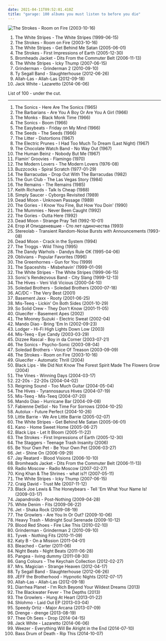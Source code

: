 ```yaml
---
date: 2021-04-11T09:52:01.410Z
title: "garage: 100 albums you must listen to before you die"
---
```

![The Strokes - Room on Fire (2003-10-16)](http://coverartarchive.org/release/0f3cb2a7-8f63-4fd5-a331-39844400b9e4/9154355399-500.jpg "The Strokes - Room on Fire (2003-10-16)")
<ol class="albums">
<li data-cover="http://coverartarchive.org/release/06006e16-c1ca-4f8b-a629-0c2b6eb0162c/8880627069-500.jpg" data-tags="blues rock, rock, garage rock" role="button">The White Stripes - The White Stripes (1999-06-15)</li>
<li data-cover="http://coverartarchive.org/release/0f3cb2a7-8f63-4fd5-a331-39844400b9e4/9154355399-500.jpg" data-tags="indie rock, rock" role="button">The Strokes - Room on Fire (2003-10-16)</li>
<li data-cover="http://coverartarchive.org/release/86c7166f-433c-47f1-a32d-1fa699d54b3f/4817263003-500.jpg" data-tags="rock, alternative rock" role="button">The White Stripes - Get Behind Me Satan (2005-06-01)</li>
<li data-cover="http://coverartarchive.org/release/bc6365ab-b406-4214-96f8-ec4a7070c5d5/929495400-500.jpg" data-tags="rock, indie rock" role="button">The Strokes - First Impressions of Earth (2005-12-30)</li>
<li data-cover="https://img.discogs.com/ipWNBa5vEdrGBXuCmK18AGa91SY=/fit-in/600x600/filters:strip_icc():format(jpeg):mode_rgb():quality(90)/discogs-images/R-879052-1598539550-1068.jpeg.jpg" data-tags="garage" role="button">Bromheads Jacket - Dits From the Commuter Belt (2006-11-13)</li>
<li data-cover="https://via.placeholder.com/450" data-tags="alternative rock, rock" role="button">The White Stripes - Icky Thump (2007-06-15)</li>
<li data-cover="http://coverartarchive.org/release/a9434b3e-fc13-39a1-8bce-ce0079dc1125/9576536177-500.jpg" data-tags="alternative rock, garage" role="button">Grinderman - Grinderman 2 (2010-09-10)</li>
<li data-cover="http://coverartarchive.org/release/ff152346-3015-4217-9a45-e129be095a7e/2442485330-500.jpg" data-tags="noise, indie, rock, indie rock, noise rock, garage rock, garage, san francisco, garage punk, 10s, legendary, in the red, burger, 2012 albums, great album artwork, wfmu heavily played records" role="button">Ty Segall Band - Slaughterhouse (2012-06-26)</li>
<li data-cover="http://coverartarchive.org/release/bad4c9ec-4bcb-42a2-bdbf-b47888550ecb/18832505655-500.jpg" data-tags="psychedelic, garage rock, garage, debut album" role="button">Allah-Las - Allah-Las (2012-09-18)</li>
<li data-cover="http://coverartarchive.org/release/b5139eff-0ce6-428e-a96f-6653a68af7a2/8249629063-500.jpg" data-tags="alternative rock, blues rock, rock, garage rock" role="button">Jack White - Lazaretto (2014-06-06)</li>
</ol>
List of 100 - under the cut.
<!-- more -->

_________________

<ol class="albums">
<li data-cover="https://img.discogs.com/HLrxClv2IKZdaUuJsl2AMAqWWAY=/fit-in/589x600/filters:strip_icc():format(jpeg):mode_rgb():quality(90)/discogs-images/R-1044246-1306912408.jpeg.jpg" data-tags="garage rock, 60s" role="button">
The Sonics - Here Are The Sonics (1965)
</li>
<li data-cover="https://img.discogs.com/PIWNqwd6-_JXDXC74eV_O4_rdCw=/fit-in/600x595/filters:strip_icc():format(jpeg):mode_rgb():quality(90)/discogs-images/R-2124034-1591748913-9451.jpeg.jpg" data-tags="rock, usa, garage rock, garage, debut album, one and only album, modtoday" role="button">
The Barbarians - Are You A Boy Or Are You A Girl (1966)
</li>
<li data-cover="http://coverartarchive.org/release/7663b84e-2337-4f60-9842-10f6a9daed5d/11261431522-500.jpg" data-tags="garage rock, proto-punk, 60s" role="button">
The Monks - Black Monk Time (1966)
</li>
<li data-cover="http://coverartarchive.org/release/a6e36357-8bdc-4082-a39b-7221cf3d81c7/3370069882-500.jpg" data-tags="garage rock" role="button">
The Sonics - Boom (1966)
</li>
<li data-cover="https://img.discogs.com/MG4zQYJohrZLveLfzk8f7C0DvGA=/fit-in/600x596/filters:strip_icc():format(jpeg):mode_rgb():quality(90)/discogs-images/R-5891387-1549371617-9485.jpeg.jpg" data-tags="classic rock, 60s, psychedelic, oldies, beat" role="button">
The Easybeats - Friday on My Mind (1966)
</li>
<li data-cover="http://coverartarchive.org/release/22862a47-2b63-4364-a00d-d38aa7cef4cd/4087870823-500.jpg" data-tags="garage rock, psychedelic" role="button">
The Seeds - The Seeds (1966)
</li>
<li data-cover="http://coverartarchive.org/release/ac15cdd0-6501-46b8-bfe0-706d586b6eb0/9146609364-500.jpg" data-tags="psychedelic" role="button">
The Litter - Distortions (1967)
</li>
<li data-cover="http://coverartarchive.org/release/6d970594-6fa5-48ea-8eab-f0a9500047db/23090516941-500.jpg" data-tags="psychedelic" role="button">
The Electric Prunes - I Had Too Much To Dream (Last Night) (1967)
</li>
<li data-cover="https://img.discogs.com/R8WR-WcbUXbW1VlPXCIlWfUSrcg=/fit-in/600x602/filters:strip_icc():format(jpeg):mode_rgb():quality(90)/discogs-images/R-3439454-1414326041-4740.jpeg.jpg" data-tags="60s, psychedelic, garage rock" role="button">
The Chocolate Watch Band - No Way Out (1967)
</li>
<li data-cover="https://img.discogs.com/8m_-6lygdnEbzCgx3KESBloy5hE=/fit-in/472x468/filters:strip_icc():format(jpeg):mode_rgb():quality(90)/discogs-images/R-2387817-1281102047.jpeg.jpg" data-tags="60s, psychedelic" role="button">
The Human Beinz - Nobody But Me (1967)
</li>
<li data-cover="http://coverartarchive.org/release/09487d3d-99d8-4ed2-8d0b-9ffce036fd01/13366801462-500.jpg" data-tags="studies, garage, rock and roll, proto-punk, pixies palace basement, rockitxten" role="button">
Flamin' Groovies - Flamingo (1970)
</li>
<li data-cover="http://coverartarchive.org/release/06ab427b-06b4-482a-90c3-4981c294eadd/11939995493-500.jpg" data-tags="proto-punk, 70s" role="button">
The Modern Lovers - The Modern Lovers (1976-08)
</li>
<li data-cover="http://coverartarchive.org/release/421fc416-772c-4a45-8423-cad2a39aac58/4024218987-500.jpg" data-tags="punk, martin hannett, punk rock" role="button">
Buzzcocks - Spiral Scratch (1977-01-29)
</li>
<li data-cover="https://img.discogs.com/CSZD_OWQLr_T3mZs-J0KBOQnZtU=/fit-in/600x600/filters:strip_icc():format(jpeg):mode_rgb():quality(90)/discogs-images/R-3684136-1415560836-7625.jpeg.jpg" data-tags="pop, rock, 80s, power pop, jangle pop, oldies, garage, male vocalists, surf punk, close harmony" role="button">
The Barracudas - Drop Out With The Barracudas (1982)
</li>
<li data-cover="https://via.placeholder.com/450" data-tags="80s" role="button">
The Gun Club - The Las Vegas Story (1984)
</li>
<li data-cover="http://coverartarchive.org/release/570473fd-bf88-4237-8bbb-38c17e046c46/28758486936-500.jpg" data-tags="garage rock" role="button">
The Remains - The Remains (1985)
</li>
<li data-cover="http://coverartarchive.org/release/ccba159a-e193-45b3-b3e1-25bdf73ebb07/4513008360-500.jpg" data-tags="keith richards" role="button">
Keith Richards - Talk Is Cheap (1988)
</li>
<li data-cover="https://img.discogs.com/GW162sGjuvEDkyUbsdnlRxhTxa0=/fit-in/170x170/filters:strip_icc():format(jpeg):mode_rgb():quality(90)/discogs-images/R-1046717-1187804998.jpeg.jpg" data-tags="psychedelic rock, garage" role="button">
Simply Saucer - Cyborgs Revisited (1989)
</li>
<li data-cover="https://img.discogs.com/HmDqWA0P6JMx7FIPMz6VB2tyg6M=/fit-in/600x570/filters:strip_icc():format(jpeg):mode_rgb():quality(90)/discogs-images/R-3009716-1446227966-6142.jpeg.jpg" data-tags="garage rock, garage, pogge" role="button">
Dead Moon - Unknown Passage (1989)
</li>
<li data-cover="http://coverartarchive.org/release/13cf05c7-49ff-4a56-870e-787b3ada35ec/23188786986-500.jpg" data-tags="90s, garage rock, garage, garage punk" role="button">
The Gories - I Know You Fine, But How You Doin' (1990)
</li>
<li data-cover="https://via.placeholder.com/450" data-tags="garage" role="button">
The Mummies - Never Been Caught (1992)
</li>
<li data-cover="http://coverartarchive.org/release/63356cd6-db86-49b7-b5bd-c558da9003b6/15994018775-500.jpg" data-tags="punk, lo-fi, garage rock, garage, crypt records" role="button">
The Gories - Outta Here (1992)
</li>
<li data-cover="https://img.discogs.com/TzaKEEp8AzrRSuQAEmINxI6rujk=/fit-in/600x587/filters:strip_icc():format(jpeg):mode_rgb():quality(90)/discogs-images/R-2083695-1466018250-4025.jpeg.jpg" data-tags="garage rock, garage, pogge" role="button">
Dead Moon - Strange Pray Tell (1992-10-01)
</li>
<li data-cover="https://img.discogs.com/5sd-ann7Ge6QoN6Hupq1pRjr0rs=/fit-in/600x636/filters:strip_icc():format(jpeg):mode_rgb():quality(90)/discogs-images/R-1290952-1402517988-9298.jpeg.jpg" data-tags="psychedelic rock, post-punk" role="button">
Егор И Опизденевшие - Сто лет одиночества (1993)
</li>
<li data-cover="https://img.discogs.com/ZnjYO2nVvUYeoMhGVzSn0PcUmWA=/fit-in/600x600/filters:strip_icc():format(jpeg):mode_rgb():quality(90)/discogs-images/R-69224-1539685002-6815.jpeg.jpg" data-tags="post-rock" role="button">
Stereolab - Transient Random-Noise Bursts with Announcements (1993-08)
</li>
<li data-cover="https://img.discogs.com/DTGpZl8Lzd5QlXNXnBeEQJLCBgM=/fit-in/336x334/filters:strip_icc():format(jpeg):mode_rgb():quality(90)/discogs-images/R-1912556-1252005395.jpeg.jpg" data-tags="garage, pogge" role="button">
Dead Moon - Crack in the System (1994)
</li>
<li data-cover="https://img.discogs.com/NdDnpFJPVVdRFC7Hi1VKNPKR-VQ=/fit-in/600x595/filters:strip_icc():format(jpeg):mode_rgb():quality(90)/discogs-images/R-4968035-1562664629-2575.jpeg.jpg" data-tags="60s" role="button">
The Troggs - Wild Thing (1995)
</li>
<li data-cover="http://coverartarchive.org/release/dedd148e-8556-3428-b110-367644f9a70a/16138553905-500.jpg" data-tags="psychedelic rock" role="button">
The Dandy Warhols - Dandys Rule OK (1995-04-06)
</li>
<li data-cover="https://via.placeholder.com/450" data-tags="garage punk" role="button">
Oblivians - Popular Favorites (1996)
</li>
<li data-cover="https://img.discogs.com/sdpklTnqbTy2NMVDjginNSaYefg=/fit-in/500x500/filters:strip_icc():format(jpeg):mode_rgb():quality(90)/discogs-images/R-1610160-1231980402.jpeg.jpg" data-tags="garage rock" role="button">
The Greenhornes - Gun for You (1999)
</li>
<li data-cover="https://img.discogs.com/snd5zc8YRwRlZAO_HNk1j-6eViM=/fit-in/321x321/filters:strip_icc():format(jpeg):mode_rgb():quality(90)/discogs-images/R-1729448-1335724177.gif.jpg" data-tags="garage, garage punk, the spaceshits" role="button">
The Spaceshits - Misbehavin' (1999-01-09)
</li>
<li data-cover="http://coverartarchive.org/release/06006e16-c1ca-4f8b-a629-0c2b6eb0162c/8880627069-500.jpg" data-tags="blues rock, rock, garage rock" role="button">
The White Stripes - The White Stripes (1999-06-15)
</li>
<li data-cover="http://coverartarchive.org/release/7fa0988e-cbec-4dfa-b14a-a164dcb52413/20937641563-500.jpg" data-tags="hard rock, garage, rock and roll, rockitxten" role="button">
Sonic's Rendezvous Band - City Slang (1999-12-13)
</li>
<li data-cover="http://coverartarchive.org/release/13e2716a-6eb4-3575-881e-bb9cf48aeda2/21761326628-500.jpg" data-tags="garage rock" role="button">
The Hives - Veni Vidi Vicious (2000-04-10)
</li>
<li data-cover="http://coverartarchive.org/release/6bf0759a-5f52-4626-93fa-cac470fbd0be/15836511212-500.jpg" data-tags="usa, blues rock, garage, desert, debut album" role="button">
Soledad Brothers - Soledad Brothers (2000-07-18)
</li>
<li data-cover="http://coverartarchive.org/release/70c071e9-8d39-42a1-b6f1-ccf992f9216d/1368793994-500.jpg" data-tags="hard rock" role="button">
AC/DC - The Very Best (2001)
</li>
<li data-cover="http://coverartarchive.org/release/b821473e-4959-40e4-9b40-48b95ecaf36b/6976453613-500.jpg" data-tags="house, electronic, dance" role="button">
Basement Jaxx - Rooty (2001-06-25)
</li>
<li data-cover="https://img.discogs.com/zGo4NolQmfc06msn220B0hVCsIA=/fit-in/600x509/filters:strip_icc():format(jpeg):mode_rgb():quality(90)/discogs-images/R-852323-1478053257-8086.jpeg.jpg" data-tags="soul, dance, album med hot covers" role="button">
Mis-Teeq - Lickin' On Both Sides (2001-10-29)
</li>
<li data-cover="https://img.discogs.com/QyJ0OwaSmTH13Y2dumeE6EM8OE0=/fit-in/300x212/filters:strip_icc():format(jpeg):mode_rgb():quality(90)/discogs-images/R-66646-001.jpg.jpg" data-tags="british, grime" role="button">
So Solid Crew - They Don't Know (2001-11-05)
</li>
<li data-cover="http://coverartarchive.org/release/70a0f66f-f56b-439a-9e62-dce178e0565d/3330517596-500.jpg" data-tags="hard rock, garage, rock and roll, scandinavian rock" role="button">
Gluecifer - Basement Apes (2002)
</li>
<li data-cover="https://via.placeholder.com/450" data-tags="rock" role="button">
The Mooney Suzuki - Electric Sweat (2002-04)
</li>
<li data-cover="https://via.placeholder.com/450" data-tags="rock, indie rock" role="button">
Mando Diao - Bring 'Em In (2002-09-23)
</li>
<li data-cover="http://coverartarchive.org/release/7f065f7e-874c-4226-a56a-d04a52e3197e/16155701668-500.jpg" data-tags="indie rock" role="button">
Lodger - Hi-Fi High Lights Down Low (2003)
</li>
<li data-cover="https://img.discogs.com/cfc9e7fd50d7c9c08931869b95f6849a01d0635d/images/spacer.gif" data-tags="hip-hop, pop, soul, british, dance, rnb, garage, female vocalist, 00s, girl band" role="button">
Mis-Teeq - Eye Candy (2003-03-29)
</li>
<li data-cover="http://coverartarchive.org/release/849f67a4-a3be-429d-b310-932e316faed4/15835064453-500.jpg" data-tags="grime" role="button">
Dizzee Rascal - Boy in da Corner (2003-07-21)
</li>
<li data-cover="http://coverartarchive.org/release/dfe679d2-f250-420c-b04d-138f72ab60e1/11013234877-500.jpg" data-tags="garage rock" role="button">
The Sonics - Psycho-Sonic (2003-08-04)
</li>
<li data-cover="https://img.discogs.com/1mA_CCRJGWP_Oiac4XUAZ7edlDU=/fit-in/500x500/filters:strip_icc():format(jpeg):mode_rgb():quality(90)/discogs-images/R-1557295-1228353129.jpeg.jpg" data-tags="rock, indie rock, blues-rock, blues, garage, garage  rock" role="button">
Soledad Brothers - Voice Of Treason (2003-09-09)
</li>
<li data-cover="http://coverartarchive.org/release/0f3cb2a7-8f63-4fd5-a331-39844400b9e4/9154355399-500.jpg" data-tags="indie rock, rock" role="button">
The Strokes - Room on Fire (2003-10-16)
</li>
<li data-cover="http://coverartarchive.org/release/eb309986-5e13-44dc-bb1a-71e9a51a2afb/3330519155-500.jpg" data-tags="hard rock" role="button">
Gluecifer - Automatic Thrill (2004)
</li>
<li data-cover="https://img.discogs.com/cm8PDa8q9aWiCFc2EGXL7PNdPgs=/fit-in/600x600/filters:strip_icc():format(jpeg):mode_rgb():quality(90)/discogs-images/R-2108425-1264454888.jpeg.jpg" data-tags="indie rock, psychedelic, garage rock, psychedelic rock, garage, garage punk, the magnetic fields, garage  rock, retro county fair minstrel shit" role="button">
Black Lips - We Did Not Know The Forest Spirit Made The Flowers Grow (2004)
</li>
<li data-cover="https://img.discogs.com/3mbOIjGGDq61ImqUIBUwduKad7g=/fit-in/600x603/filters:strip_icc():format(jpeg):mode_rgb():quality(90)/discogs-images/R-484054-1525693159-1114.jpeg.jpg" data-tags="alternative rock, rock" role="button">
The Vines - Winning Days (2004-03-17)
</li>
<li data-cover="http://coverartarchive.org/release/a1e2b4bd-5248-3ce3-9852-6f6287c4543a/26328846748-500.jpg" data-tags="rock, indie rock" role="button">
22-20s - 22-20s (2004-04-02)
</li>
<li data-cover="http://coverartarchive.org/release/60fdfb96-94b0-444d-b003-f52a37e9af77/21078755241-500.jpg" data-tags="garage, 00s" role="button">
Reigning Sound - Too Much Guitar (2004-05-04)
</li>
<li data-cover="http://coverartarchive.org/release/c50d3d01-3f3a-3685-9ad6-58d7942a31be/3374165987-500.jpg" data-tags="garage rock" role="button">
The Hives - Tyrannosaurus Hives (2004-07-19)
</li>
<li data-cover="http://coverartarchive.org/release/9f847de2-2634-4f1f-b51f-d9f50b30f8cb/28395768594-500.jpg" data-tags="rnb, garage, 00s" role="button">
Mis-Teeq - Mis-Teeq (2004-07-20)
</li>
<li data-cover="https://img.discogs.com/CJ861fOtI0Gng33HQE_sqE5PSSA=/fit-in/600x521/filters:strip_icc():format(jpeg):mode_rgb():quality(90)/discogs-images/R-3566995-1521526336-9419.jpeg.jpg" data-tags="rock, indie rock" role="button">
Mando Diao - Hurricane Bar (2004-09-08)
</li>
<li data-cover="http://coverartarchive.org/release/689610ed-63d4-436c-ba17-f69b00ca9cce/2220070094-500.jpg" data-tags="french, garage, debut album" role="button">
Fabienne DelSol - No Time For Sorrows (2004-10-25)
</li>
<li data-cover="http://coverartarchive.org/release/3376bd98-51de-464c-a801-0bd4dc3d8256/24039927381-500.jpg" data-tags="shoegaze" role="button">
Autolux - Future Perfect (2004-10-26)
</li>
<li data-cover="http://coverartarchive.org/release/06808340-3ca4-46ff-845a-e8c2f431fd80/19457559018-500.jpg" data-tags="british" role="button">
Little Barrie - We Are Little Barrie (2005-02-07)
</li>
<li data-cover="http://coverartarchive.org/release/86c7166f-433c-47f1-a32d-1fa699d54b3f/4817263003-500.jpg" data-tags="rock, alternative rock" role="button">
The White Stripes - Get Behind Me Satan (2005-06-01)
</li>
<li data-cover="http://coverartarchive.org/release/a1c0ef14-a5d0-44fc-b8fb-6698d0c8133e/15330126310-500.jpg" data-tags="hiphop, hip hop, grime" role="button">
Kano - Home Sweet Home (2005-06-27)
</li>
<li data-cover="https://img.discogs.com/vEdrB4SjJ9z0apsEq6mZvwONIcg=/fit-in/200x196/filters:strip_icc():format(jpeg):mode_rgb():quality(90)/discogs-images/R-1419101-1218109391.jpeg.jpg" data-tags="garage punk" role="button">
Black Lips - Let It Bloom (2005-11-22)
</li>
<li data-cover="http://coverartarchive.org/release/bc6365ab-b406-4214-96f8-ec4a7070c5d5/929495400-500.jpg" data-tags="rock, indie rock" role="button">
The Strokes - First Impressions of Earth (2005-12-30)
</li>
<li data-cover="http://coverartarchive.org/release/02aaefe4-3a8e-49fa-95f8-adea559a8519/15902639037-500.jpg" data-tags="garage" role="button">
The Staggers - Teenage Trash Insanity (2006)
</li>
<li data-cover="http://coverartarchive.org/release/4d61abca-5c04-4eba-937b-f575cf001b4e/15756798206-500.jpg" data-tags="indie rock" role="button">
Be Your Own Pet - Be Your Own Pet (2006-03-27)
</li>
<li data-cover="https://img.discogs.com/4fUrGfPsFHBjYh100HLseNzxA1Y=/fit-in/600x450/filters:strip_icc():format(jpeg):mode_rgb():quality(90)/discogs-images/R-2533610-1289194214.jpeg.jpg" data-tags="rock, hard rock" role="button">
Jet - Shine On (2006-09-29)
</li>
<li data-cover="http://coverartarchive.org/release/e7bbdb0b-a407-3aeb-9b78-fcb5f9de9c66/8782359241-500.jpg" data-tags="garage punk" role="button">
Jay Reatard - Blood Visions (2006-10-10)
</li>
<li data-cover="https://img.discogs.com/ipWNBa5vEdrGBXuCmK18AGa91SY=/fit-in/600x600/filters:strip_icc():format(jpeg):mode_rgb():quality(90)/discogs-images/R-879052-1598539550-1068.jpeg.jpg" data-tags="garage" role="button">
Bromheads Jacket - Dits From the Commuter Belt (2006-11-13)
</li>
<li data-cover="http://coverartarchive.org/release/39ff3267-382e-45b8-bb75-e1e8588403c8/16256223840-500.jpg" data-tags="blues rock" role="button">
Radio Moscow - Radio Moscow (2007-02-27)
</li>
<li data-cover="http://coverartarchive.org/release/a0aa0306-3bbf-3c9c-b8a1-f9ccc0dc2851/4785563518-500.jpg" data-tags="garage" role="button">
King Khan & The Shrines - what is?! (2007-05-11)
</li>
<li data-cover="https://via.placeholder.com/450" data-tags="alternative rock, rock" role="button">
The White Stripes - Icky Thump (2007-06-15)
</li>
<li data-cover="http://coverartarchive.org/release/6f0c473d-292e-3f3f-abc0-05c6e0cfb3b2/5658758963-500.jpg" data-tags="soul, rnb" role="button">
Craig David - Trust Me (2007-11-12)
</li>
<li data-cover="http://coverartarchive.org/release/caa0e5f8-86ed-4276-9163-008cd385aa85/5728077343-500.jpg" data-tags="rhythm and blues" role="button">
Black Joe Lewis & The Honeybears - Tell 'Em What Your Name Is! (2009-03-17)
</li>
<li data-cover="http://coverartarchive.org/release/14a9f2fd-8287-4f6a-8a44-b144ad7de8c6/7779506103-500.jpg" data-tags="indie rock, garage rock, canadian" role="button">
Japandroids - Post-Nothing (2009-04-28)
</li>
<li data-cover="https://img.discogs.com/ojW82Mzsccml8bL5tyudhUt6NTY=/fit-in/400x400/filters:strip_icc():format(jpeg):mode_rgb():quality(90)/discogs-images/R-1887080-1250184895.jpeg.jpg" data-tags="rock" role="button">
White Denim - Fits (2009-06-22)
</li>
<li data-cover="https://img.discogs.com/v350uryxOhyWgdRbL1JYCLv4mRg=/fit-in/600x600/filters:strip_icc():format(jpeg):mode_rgb():quality(90)/discogs-images/R-6588227-1515430047-6152.jpeg.jpg" data-tags="rock, hard rock" role="button">
Jet - Shaka Rock (2009-08-19)
</li>
<li data-cover="http://coverartarchive.org/release/766cf545-9651-4728-85e0-230d29adf83c/15868890607-500.jpg" data-tags="surf, usa, strange, psychedelic, california, garage, debut album, the desperate kingdom of love, 30 strand grass, 4jsfolk, q3jslfm, you cant be wise and then love at the same time, track to check again, stuff i still want to discover, 2unban" role="button">
The Growlers - Are You In Or Out? (2009-10-06)
</li>
<li data-cover="https://img.discogs.com/FalvorWu-KydnD0oHsqutsWGB08=/fit-in/600x535/filters:strip_icc():format(jpeg):mode_rgb():quality(90)/discogs-images/R-1968299-1594923731-9930.jpeg.jpg" data-tags="rockabilly, usa, blues, garage" role="button">
Heavy Trash - Midnight Soul Serenade (2009-10-12)
</li>
<li data-cover="https://img.discogs.com/aA3RVJjvze2xNkabfnIrXxmeiok=/fit-in/600x525/filters:strip_icc():format(jpeg):mode_rgb():quality(90)/discogs-images/R-4743186-1533818145-8384.jpeg.jpg" data-tags="indie rock" role="button">
Blood Red Shoes - Fire Like This (2010-02-10)
</li>
<li data-cover="http://coverartarchive.org/release/a9434b3e-fc13-39a1-8bce-ce0079dc1125/9576536177-500.jpg" data-tags="alternative rock, garage" role="button">
Grinderman - Grinderman 2 (2010-09-10)
</li>
<li data-cover="http://coverartarchive.org/release/e549dc61-17a5-4d06-9f61-2e4158d6bb62/17988718814-500.jpg" data-tags="punk, noise rock, lo-fi, shitgaze, punk rock, garage rock, garage, no wave, garage punk" role="button">
Tyvek - Nothing Fits (2010-11-09)
</li>
<li data-cover="http://coverartarchive.org/release/51d5b8ae-a65b-4e0f-b324-a3cb263ba705/1425942008-500.jpg" data-tags="electronic, dubstep" role="button">
Katy B - On a Mission (2011-04-01)
</li>
<li data-cover="http://coverartarchive.org/release/bc72820f-cc50-47ee-8a93-25b267079a69/2816373572-500.jpg" data-tags="indie, lo-fi, garage" role="button">
Bleached - Carter (2011-06)
</li>
<li data-cover="https://img.discogs.com/WXX2I_MhqPlmmx9Q1dycpekQuJo=/fit-in/471x446/filters:strip_icc():format(jpeg):mode_rgb():quality(90)/discogs-images/R-2982964-1310331799.jpeg.jpg" data-tags="psychedelic" role="button">
Night Beats - Night Beats (2011-06-28)
</li>
<li data-cover="http://coverartarchive.org/release/bf26762d-99b2-4beb-9b2b-dd4d16f141a0/2738030386-500.jpg" data-tags="pop punk, garage rock, garage" role="button">
Pangea - living dummy (2011-08-30)
</li>
<li data-cover="http://coverartarchive.org/release/b7f0b7b1-f233-4712-a47d-93f465ecdb2b/6223595096-500.jpg" data-tags="downtempo" role="button">
Gang Colours - The Keychain Collection (2012-02-27)
</li>
<li data-cover="http://coverartarchive.org/release/978fed64-6d57-49a5-a2ae-e1610dd0fc72/3799345189-500.jpg" data-tags="indie, pop, rock, punk, surf, indie rock, lo-fi, garage, surf punk, garage pop" role="button">
Mrs. Magician - Strange Heaven (2012-04-17)
</li>
<li data-cover="http://coverartarchive.org/release/ff152346-3015-4217-9a45-e129be095a7e/2442485330-500.jpg" data-tags="noise, indie, rock, indie rock, noise rock, garage rock, garage, san francisco, garage punk, 10s, legendary, in the red, burger, 2012 albums, great album artwork, wfmu heavily played records" role="button">
Ty Segall Band - Slaughterhouse (2012-06-26)
</li>
<li data-cover="http://coverartarchive.org/release/1785aa90-d4db-450f-87d3-f3b5f88df156/12308008960-500.jpg" data-tags="indie, rock, alternative, indie rock, psychedelic rock, garage" role="button">
JEFF the Brotherhood - Hypnotic Nights (2012-07-17)
</li>
<li data-cover="http://coverartarchive.org/release/bad4c9ec-4bcb-42a2-bdbf-b47888550ecb/18832505655-500.jpg" data-tags="psychedelic, garage rock, garage, debut album" role="button">
Allah-Las - Allah-Las (2012-09-18)
</li>
<li data-cover="http://coverartarchive.org/release/2f72a8a5-1f77-4d8e-86bf-487f14774dd7/5091654149-500.jpg" data-tags="rock, punk, alternative, noise rock, garage rock, garage" role="button">
Diarrhea Planet - I'm Rich Beyond Your Wildest Dreams (2013)
</li>
<li data-cover="http://coverartarchive.org/release/ba826839-4930-4a65-bc49-87b3ae165c96/23564671171-500.jpg" data-tags="grunge, blues, roots, garage" role="button">
The Blackwater Fever - The Depths (2013)
</li>
<li data-cover="http://coverartarchive.org/release/2637eead-2d02-4608-8991-642dda755394/3800015679-500.jpg" data-tags="beach goth" role="button">
The Growlers - Hung At Heart (2013-01-22)
</li>
<li data-cover="http://coverartarchive.org/release/b462ef87-2c38-4a96-8756-a42f0ea2aca1/3834885962-500.jpg" data-tags="garage, 2-step" role="button">
Shlohmo - Laid Out EP (2013-03-04)
</li>
<li data-cover="http://coverartarchive.org/release/d4535b53-f98d-45e0-8fce-0535265bb594/4890002121-500.jpg" data-tags="indie rock" role="button">
Speedy Ortiz - Major Arcana (2013-07-09)
</li>
<li data-cover="https://img.discogs.com/jk1sYLoZ6SO8vcZa0Z4g_nkZ79I=/fit-in/500x500/filters:strip_icc():format(jpeg):mode_rgb():quality(90)/discogs-images/R-4831499-1388054309-1654.jpeg.jpg" data-tags="garage rock" role="button">
Drenge - drenge (2013-08-19)
</li>
<li data-cover="http://coverartarchive.org/release/487e1eca-c10b-4a44-ace9-817f9e8e433a/7069468136-500.jpg" data-tags="garage rock" role="button">
Thee Oh Sees - Drop (2014-04-15)
</li>
<li data-cover="http://coverartarchive.org/release/b5139eff-0ce6-428e-a96f-6653a68af7a2/8249629063-500.jpg" data-tags="alternative rock, blues rock, rock, garage rock" role="button">
Jack White - Lazaretto (2014-06-06)
</li>
<li data-cover="http://coverartarchive.org/release/9fff52f3-67b8-46bf-93a6-ad43e285601d/8368597159-500.jpg" data-tags="rock, power pop" role="button">
Weezer - Everything Will Be Alright in the End (2014-07-10)
</li>
<li data-cover="https://img.discogs.com/u4DTOlxp9eRg2onhwu-Rx0NqeTU=/fit-in/460x459/filters:strip_icc():format(jpeg):mode_rgb():quality(90)/discogs-images/R-6121530-1411587015-7154.jpeg.jpg" data-tags="rock, alternative, garage rock" role="button">
Bass Drum of Death - Rip This (2014-10-07)
</li>
</ol>